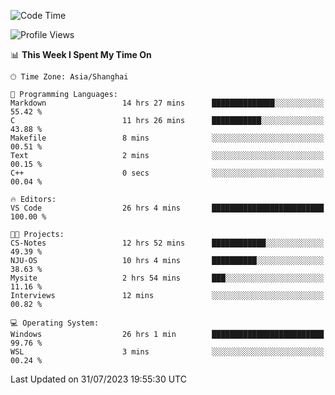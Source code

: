 <!--START_SECTION:waka-->
![Code Time](http://img.shields.io/badge/Code%20Time-1%2C096%20hrs%2024%20mins-blue)

![Profile Views](http://img.shields.io/badge/Profile%20Views-1-blue)

📊 **This Week I Spent My Time On** 

```text
🕑︎ Time Zone: Asia/Shanghai

💬 Programming Languages: 
Markdown                 14 hrs 27 mins      ██████████████░░░░░░░░░░░   55.42 % 
C                        11 hrs 26 mins      ███████████░░░░░░░░░░░░░░   43.88 % 
Makefile                 8 mins              ░░░░░░░░░░░░░░░░░░░░░░░░░   00.51 % 
Text                     2 mins              ░░░░░░░░░░░░░░░░░░░░░░░░░   00.15 % 
C++                      0 secs              ░░░░░░░░░░░░░░░░░░░░░░░░░   00.04 % 

🔥 Editors: 
VS Code                  26 hrs 4 mins       █████████████████████████   100.00 % 

🐱‍💻 Projects: 
CS-Notes                 12 hrs 52 mins      ████████████░░░░░░░░░░░░░   49.39 % 
NJU-OS                   10 hrs 4 mins       ██████████░░░░░░░░░░░░░░░   38.63 % 
Mysite                   2 hrs 54 mins       ███░░░░░░░░░░░░░░░░░░░░░░   11.16 % 
Interviews               12 mins             ░░░░░░░░░░░░░░░░░░░░░░░░░   00.82 % 

💻 Operating System: 
Windows                  26 hrs 1 min        █████████████████████████   99.76 % 
WSL                      3 mins              ░░░░░░░░░░░░░░░░░░░░░░░░░   00.24 % 
```


 Last Updated on 31/07/2023 19:55:30 UTC
<!--END_SECTION:waka-->